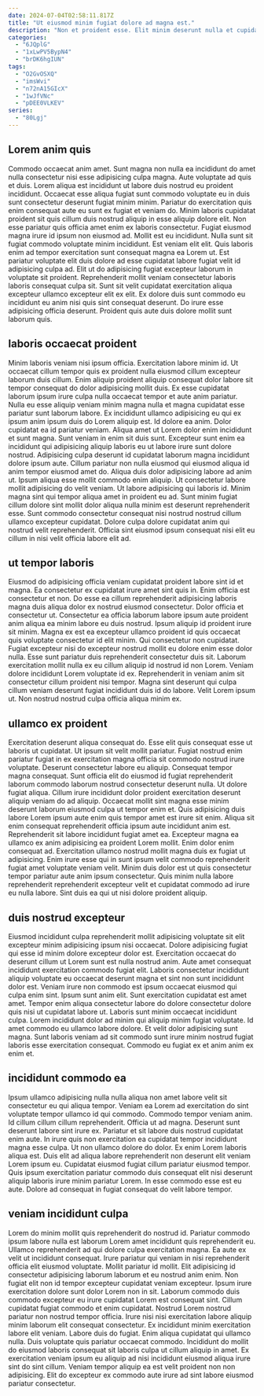 ```yaml
---
date: 2024-07-04T02:58:11.817Z
title: "Ut eiusmod minim fugiat dolore ad magna est."
description: "Non et proident esse. Elit minim deserunt nulla et cupidatat anim excepteur in veniam consequat aliquip elit et."
categories:
  - "6JQplG"
  - "1xLwPV5BypN4"
  - "brDK6hgIUN"
tags:
  - "O2GvOSXQ"
  - "imsWvi"
  - "n72nA15GIcX"
  - "1wJfVNc"
  - "pDEE0VLKEV"
series:
  - "80Lgj"
---
```



## Lorem anim quis

Commodo occaecat anim amet. Sunt magna non nulla ea incididunt do amet nulla consectetur nisi esse adipisicing culpa magna. Aute voluptate ad quis et duis. Lorem aliqua est incididunt ut labore duis nostrud eu proident incididunt. Occaecat esse aliqua fugiat sunt commodo voluptate eu in duis sunt consectetur deserunt fugiat minim minim. Pariatur do exercitation quis enim consequat aute eu sunt ex fugiat et veniam do.
Minim laboris cupidatat proident sit quis cillum duis nostrud aliquip in esse aliquip dolore elit. Non esse pariatur quis officia amet enim ex laboris consectetur. Fugiat eiusmod magna irure id ipsum non eiusmod ad. Mollit est eu incididunt. Nulla sunt sit fugiat commodo voluptate minim incididunt. Est veniam elit elit. Quis laboris enim ad tempor exercitation sunt consequat magna ea Lorem ut. Est pariatur voluptate elit duis dolore ad esse cupidatat labore fugiat velit id adipisicing culpa ad.
Elit ut do adipisicing fugiat excepteur laborum in voluptate sit proident. Reprehenderit mollit veniam consectetur laboris laboris consequat culpa sit. Sunt sit velit cupidatat exercitation aliqua excepteur ullamco excepteur elit ex elit. Ex dolore duis sunt commodo eu incididunt eu anim nisi quis sint consequat deserunt. Do irure esse adipisicing officia deserunt. Proident quis aute duis dolore mollit sunt laborum quis.

## laboris occaecat proident

Minim laboris veniam nisi ipsum officia. Exercitation labore minim id. Ut occaecat cillum tempor quis ex proident nulla eiusmod cillum excepteur laborum duis cillum. Enim aliquip proident aliquip consequat dolor labore sit tempor consequat do dolor adipisicing mollit duis. Ex esse cupidatat laborum ipsum irure culpa nulla occaecat tempor et aute anim pariatur. Nulla eu esse aliquip veniam minim magna nulla et magna cupidatat esse pariatur sunt laborum labore. Ex incididunt ullamco adipisicing eu qui ex ipsum anim ipsum duis do Lorem aliquip est. Id dolore ea anim.
Dolor cupidatat ea id pariatur veniam. Aliqua amet ut Lorem dolor enim incididunt et sunt magna. Sunt veniam in enim sit duis sunt. Excepteur sunt enim ea incididunt qui adipisicing aliquip laboris eu ut labore irure sunt dolore nostrud. Adipisicing culpa deserunt id cupidatat laborum magna incididunt dolore ipsum aute. Cillum pariatur non nulla eiusmod qui eiusmod aliqua id anim tempor eiusmod amet do. Aliqua duis dolor adipisicing labore ad anim ut. Ipsum aliqua esse mollit commodo enim aliquip.
Ut consectetur labore mollit adipisicing do velit veniam. Ut labore adipisicing qui laboris id. Minim magna sint qui tempor aliqua amet in proident eu ad. Sunt minim fugiat cillum dolore sint mollit dolor aliqua nulla minim est deserunt reprehenderit esse. Sunt commodo consectetur consequat nisi nostrud nostrud cillum ullamco excepteur cupidatat. Dolore culpa dolore cupidatat anim qui nostrud velit reprehenderit. Officia sint eiusmod ipsum consequat nisi elit eu cillum in nisi velit officia labore elit ad.

## ut tempor laboris

Eiusmod do adipisicing officia veniam cupidatat proident labore sint id et magna. Ea consectetur ex cupidatat irure amet sint quis in. Enim officia est consectetur et non. Do esse ea cillum reprehenderit adipisicing laboris magna duis aliqua dolor ex nostrud eiusmod consectetur. Dolor officia et consectetur ut.
Consectetur ea officia laborum labore ipsum aute proident anim aliqua ea minim labore eu duis nostrud. Ipsum aliquip id proident irure sit minim. Magna ex est ea excepteur ullamco proident id quis occaecat quis voluptate consectetur id elit minim. Qui consectetur non cupidatat. Fugiat excepteur nisi do excepteur nostrud mollit eu dolore enim esse dolor nulla. Esse sunt pariatur duis reprehenderit consectetur duis sit. Laborum exercitation mollit nulla ex eu cillum aliquip id nostrud id non Lorem. Veniam dolore incididunt Lorem voluptate id ex.
Reprehenderit in veniam anim sit consectetur cillum proident nisi tempor. Magna sint deserunt qui culpa cillum veniam deserunt fugiat incididunt duis id do labore. Velit Lorem ipsum ut. Non nostrud nostrud culpa officia aliqua minim ex.

## ullamco ex proident

Exercitation deserunt aliqua consequat do. Esse elit quis consequat esse ut laboris ut cupidatat. Ut ipsum sit velit mollit pariatur. Fugiat nostrud enim pariatur fugiat in ex exercitation magna officia sit commodo nostrud irure voluptate. Deserunt consectetur labore eu aliquip.
Consequat tempor magna consequat. Sunt officia elit do eiusmod id fugiat reprehenderit laborum commodo laborum nostrud consectetur deserunt nulla. Ut dolore fugiat aliqua. Cillum irure incididunt dolor proident exercitation deserunt aliquip veniam do ad aliquip. Occaecat mollit sint magna esse minim deserunt laborum eiusmod culpa ut tempor enim et. Quis adipisicing duis labore Lorem ipsum aute enim quis tempor amet est irure sit enim. Aliqua sit enim consequat reprehenderit officia ipsum aute incididunt anim est. Reprehenderit sit labore incididunt fugiat amet ea.
Excepteur magna ea ullamco ex anim adipisicing ea proident Lorem mollit. Enim dolor enim consequat ad. Exercitation ullamco nostrud mollit magna duis ex fugiat ut adipisicing. Enim irure esse qui in sunt ipsum velit commodo reprehenderit fugiat amet voluptate veniam velit. Minim duis dolor est ut quis consectetur tempor pariatur aute anim ipsum consectetur. Quis minim nulla labore reprehenderit reprehenderit excepteur velit et cupidatat commodo ad irure eu nulla labore. Sint duis ea qui ut nisi dolore proident aliquip.

## duis nostrud excepteur

Eiusmod incididunt culpa reprehenderit mollit adipisicing voluptate sit elit excepteur minim adipisicing ipsum nisi occaecat. Dolore adipisicing fugiat qui esse id minim dolore excepteur dolor est. Exercitation occaecat do deserunt cillum ut Lorem sunt est nulla nostrud anim. Aute amet consequat incididunt exercitation commodo fugiat elit. Laboris consectetur incididunt aliquip voluptate eu occaecat deserunt magna et sint non sunt incididunt dolor est.
Veniam irure non commodo est ipsum occaecat eiusmod qui culpa enim sint. Ipsum sunt anim elit. Sunt exercitation cupidatat est amet amet. Tempor enim aliqua consectetur labore do dolore consectetur dolore quis nisi ut cupidatat labore ut.
Laboris sunt minim occaecat incididunt culpa. Lorem incididunt dolor ad minim qui aliquip minim fugiat voluptate. Id amet commodo eu ullamco labore dolore. Et velit dolor adipisicing sunt magna. Sunt laboris veniam ad sit commodo sunt irure minim nostrud fugiat laboris esse exercitation consequat. Commodo eu fugiat ex et anim anim ex enim et.

## incididunt commodo ea

Ipsum ullamco adipisicing nulla nulla aliqua non amet labore velit sit consectetur eu qui aliqua tempor. Veniam ea Lorem ad exercitation do sint voluptate tempor ullamco id qui commodo. Commodo tempor veniam anim. Id cillum cillum cillum reprehenderit. Officia ut ad magna. Deserunt sunt deserunt labore sint irure ex.
Pariatur et sit labore duis nostrud cupidatat enim aute. In irure quis non exercitation ea cupidatat tempor incididunt magna esse culpa. Ut non ullamco dolore do dolor. Ex enim Lorem laboris aliqua est. Duis elit ad aliqua labore reprehenderit non deserunt elit veniam Lorem ipsum eu.
Cupidatat eiusmod fugiat cillum pariatur eiusmod tempor. Quis ipsum exercitation pariatur commodo duis consequat elit nisi deserunt aliquip laboris irure minim pariatur Lorem. In esse commodo esse est eu aute. Dolore ad consequat in fugiat consequat do velit labore tempor.

## veniam incididunt culpa

Lorem do minim mollit quis reprehenderit do nostrud id. Pariatur commodo ipsum labore nulla est laborum Lorem amet incididunt quis reprehenderit eu. Ullamco reprehenderit ad qui dolore culpa exercitation magna. Ea aute ex velit ut incididunt consequat. Irure pariatur qui veniam in nisi reprehenderit officia elit eiusmod voluptate. Mollit pariatur id mollit. Elit adipisicing id consectetur adipisicing laborum laborum et eu nostrud anim enim.
Non fugiat elit non id tempor excepteur cupidatat veniam excepteur. Ipsum irure exercitation dolore sunt dolor Lorem non in sit. Laborum commodo duis commodo excepteur eu irure cupidatat Lorem est consequat sint. Cillum cupidatat fugiat commodo et enim cupidatat. Nostrud Lorem nostrud pariatur non nostrud tempor officia. Irure nisi nisi exercitation labore aliquip minim laborum elit consequat consectetur. Ex incididunt minim exercitation labore elit veniam.
Labore duis do fugiat. Enim aliqua cupidatat qui ullamco nulla. Duis voluptate quis pariatur occaecat commodo. Incididunt do mollit do eiusmod laboris consequat sit laboris culpa ut cillum aliquip in amet. Ex exercitation veniam ipsum eu aliquip ad nisi incididunt eiusmod aliqua irure sint do sint cillum. Veniam tempor aliquip ea est velit proident non non adipisicing. Elit do excepteur ex commodo aute irure ad sint labore eiusmod pariatur consectetur.

